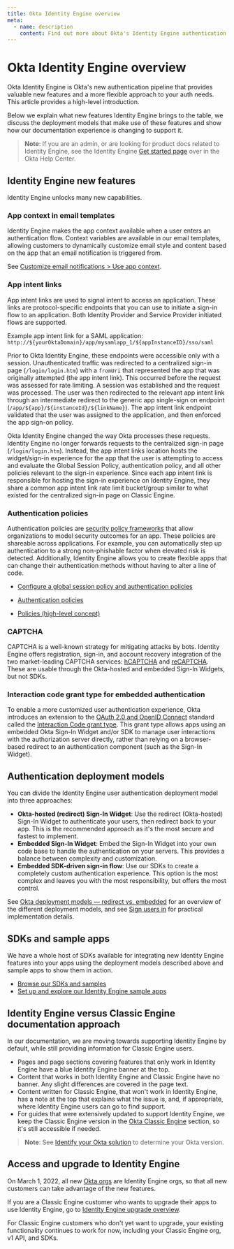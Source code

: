 ```yaml
---
title: Okta Identity Engine overview
meta:
  - name: description
    content: Find out more about Okta's Identity Engine authentication flow, what developer features it unlocks, and how to use it.
---
```

# Okta Identity Engine overview

<ApiLifecycle access="ie" />

Okta Identity Engine is Okta's new authentication pipeline that provides valuable new features and a more flexible approach to your auth needs. This article provides a high-level introduction.

Below we explain what new features Identity Engine brings to the table, we discuss the deployment models that make use of these features and show how our documentation experience is changing to support it.

> **Note**: If you are an admin, or are looking for product docs related to Identity Engine, see the Identity Engine [Get started page](https://help.okta.com/okta_help.htm?type=oie&id=ext-get-started-oie) over in the Okta Help Center.

## Identity Engine new features

Identity Engine unlocks many new capabilities.

### App context in email templates

Identity Engine makes the app context available when a user enters an authentication flow. Context variables are available in our email templates, allowing customers to dynamically customize email style and content based on the app that an email notification is triggered from.

See [Customize email notifications > Use app context](/docs/guides/custom-email/main/#use-app-context).

### App intent links

App intent links are used to signal intent to access an application. These links are protocol-specific endpoints that you can use to initiate a sign-in flow to an application. Both Identity Provider and Service Provider initiated flows are supported.

Example app intent link for a SAML application:
`http://${yourOktaDomain}/app/mysamlapp_1/${appInstanceID}/sso/saml`

Prior to Okta Identity Engine, these endpoints were accessible only with a session. Unauthenticated traffic was redirected to a centralized sign-in page (`/login/login.htm`) with a `fromUri` that represented the app that was originally attempted (the app intent link). This occurred before the request was assessed for rate limiting. A session was established and the request was processed. The user was then redirected to the relevant app intent link through an intermediate redirect to the generic app single-sign on endpoint (`/app/${app}/${instanceId}/${linkName}`). The app intent link endpoint validated that the user was assigned to the application, and then enforced the app sign-on policy.

Okta Identity Engine changed the way Okta processes these requests. Identity Engine no longer forwards requests to the centralized sign-in page (`/login/login.htm`). Instead, the app intent links location hosts the widget/sign-in experience for the app that the user is attempting to access and evaluate the Global Session Policy, authentication policy, and all other policies relevant to the sign-in experience. Since each app intent link is responsible for hosting the sign-in experience on Identity Engine, they share a common app intent link rate limit bucket/group similar to what existed for the centralized sign-in page on Classic Engine.

### Authentication policies

Authentication policies are [security policy frameworks](https://csrc.nist.gov/publications/detail/sp/800-63b/final) that allow organizations to model security outcomes for an app. These policies are shareable across applications. For example, you can automatically step up authentication to a strong non-phishable factor when elevated risk is detected. Additionally, Identity Engine allows you to create flexible apps that can change their authentication methods without having to alter a line of code.

* [Configure a global session policy and authentication policies](/docs/guides/configure-signon-policy/)

* [Authentication policies](https://help.okta.com/okta_help.htm?type=oie&id=ext-about-asop)

* [Policies (high-level concept)](/docs/concepts/policies/)

### CAPTCHA

CAPTCHA is a well-known strategy for mitigating attacks by bots. Identity Engine offers registration, sign-in, and account recovery integration of the two market-leading CAPTCHA services: [hCAPTCHA](https://www.hcaptcha.com/) and [reCAPTCHA](https://www.google.com/recaptcha/about/). These are usable through the Okta-hosted and embedded Sign-In Widgets, but not SDKs.

### Interaction code grant type for embedded authentication

To enable a more customized user authentication experience, Okta introduces an extension to the [OAuth 2.0 and OpenID Connect](/docs/concepts/oauth-openid/) standard called the [Interaction Code grant type](/docs/concepts/interaction-code/). This grant type allows apps using an embedded Okta Sign-In Widget and/or SDK to manage user interactions with the authorization server directly, rather than relying on a browser-based redirect to an authentication component (such as the Sign-In Widget).

## Authentication deployment models

You can divide the Identity Engine user authentication deployment model into three approaches:

* **Okta-hosted (redirect) Sign-In Widget**: Use the redirect (Okta-hosted) Sign-In Widget to authenticate your users, then redirect back to your app. This is the recommended approach as it's the most secure and fastest to implement.
* **Embedded Sign-In Widget**: Embed the Sign-In Widget into your own code base to handle the authentication on your servers. This provides a balance between complexity and customization.
* **Embedded SDK-driven sign-in flow**: Use our SDKs to create a completely custom authentication experience. This option is the most complex and leaves you with the most responsibility, but offers the most control.

See [Okta deployment models &mdash; redirect vs. embedded](/docs/concepts/redirect-vs-embedded/) for an overview of the different deployment models, and see [Sign users in](/docs/guides/sign-in-overview/) for practical implementation details.

## SDKs and sample apps

We have a whole host of SDKs available for integrating new Identity Engine features into your apps using the deployment models described above and sample apps to show them in action.

* [Browse our SDKs and samples](/code/)
* [Set up and explore our Identity Engine sample apps](/docs/guides/oie-embedded-common-download-setup-app/)

## Identity Engine versus Classic Engine documentation approach

In our documentation, we are moving towards supporting Identity Engine by default, while still providing information for Classic Engine users.

* Pages and page sections covering features that only work in Identity Engine have a blue Identity Engine banner at the top.
* Content that works in both Identity Engine and Classic Engine have no banner. Any slight differences are covered in the page text.
* Content written for Classic Engine, that won't work in Identity Engine, has a note at the top that explains what the issue is, and, if appropriate, where Identity Engine users can go to find support.
* For guides that were extensively updated to support Identity Engine, we keep the Classic Engine version in the [Okta Classic Engine](/docs/guides/archive-overview/) section, so it's still accessible if needed.

> **Note**: See [Identify your Okta solution](https://help.okta.com/okta_help.htm?type=oie&id=ext-oie-version) to determine your Okta version.

## Access and upgrade to Identity Engine

On March 1, 2022, all new [Okta orgs](/docs/concepts/okta-organizations/) are Identity Engine orgs, so that all new customers can take advantage of the new features.

If you are a Classic Engine customer who wants to upgrade their apps to use Identity Engine, go to [Identity Engine upgrade overview](/docs/guides/oie-upgrade-overview/).

For Classic Engine customers who don't yet want to upgrade, your existing functionality continues to work for now, including your Classic Engine org, v1 API, and SDKs.
